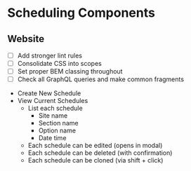 # Scheduling Components

## Website
- [ ] Add stronger lint rules
- [ ] Consolidate CSS into scopes
- [ ] Set proper BEM classing throughout
- [ ] Check all GraphQL queries and make common fragments

- Create New Schedule
- View Current Schedules
  - List each schedule
    - Site name
    - Section name
    - Option name
    - Date time
  - Each schedule can be edited (opens in modal)
  - Each schedule can be deleted (with confirmation)
  - Each schedule can be cloned (via shift + click)
